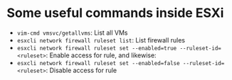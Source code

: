 # Some useful commands inside ESXi

* `vim-cmd vmsvc/getallvms`: List all VMs
* `esxcli network firewall ruleset list`: List firewall rules
* `esxcli network firewall ruleset set --enabled=true --ruleset-id=<ruleset>`: Enable access for rule, and likewise:
* `esxcli network firewall ruleset set --enabled=false --ruleset-id=<ruleset>`: Disable access for rule
